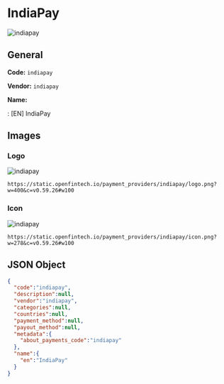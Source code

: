 
# IndiaPay 
![indiapay](https://static.openfintech.io/payment_providers/indiapay/logo.png?w=400&c=v0.59.26#w100)  

## General 
 
**Code:** `indiapay` 
 
**Vendor:** `indiapay` 
 
**Name:** 
 
:	[EN] IndiaPay 
 

## Images 

### Logo 
 
![indiapay](https://static.openfintech.io/payment_providers/indiapay/logo.png?w=400&c=v0.59.26#w100)  

```
https://static.openfintech.io/payment_providers/indiapay/logo.png?w=400&c=v0.59.26#w100
```  

### Icon 
 
![indiapay](https://static.openfintech.io/payment_providers/indiapay/icon.png?w=278&c=v0.59.26#w100)  

```
https://static.openfintech.io/payment_providers/indiapay/icon.png?w=278&c=v0.59.26#w100
```  

## JSON Object 

```json
{
  "code":"indiapay",
  "description":null,
  "vendor":"indiapay",
  "categories":null,
  "countries":null,
  "payment_method":null,
  "payout_method":null,
  "metadata":{
    "about_payments_code":"indiapay"
  },
  "name":{
    "en":"IndiaPay"
  }
}
```  
